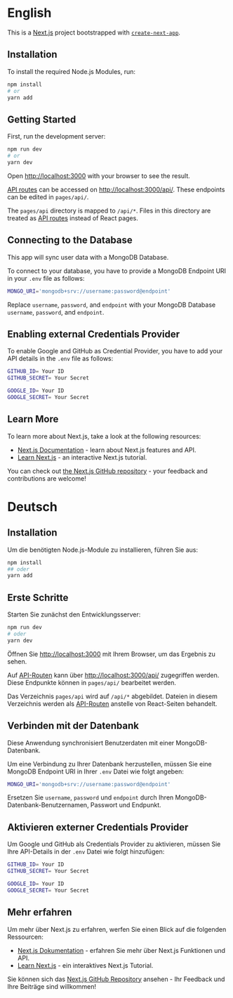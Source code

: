 # English

This is a [Next.js](https://nextjs.org/) project bootstrapped with [`create-next-app`](https://github.com/vercel/next.js/tree/canary/packages/create-next-app).

## Installation

To install the required Node.js Modules, run:

```bash
npm install
# or
yarn add
```

## Getting Started

First, run the development server:

```bash
npm run dev
# or
yarn dev
```

Open [http://localhost:3000](http://localhost:3000) with your browser to see the result.

[API routes](https://nextjs.org/docs/api-routes/introduction) can be accessed on [http://localhost:3000/api/](http://localhost:3000/api/). These endpoints can be edited in `pages/api/`.

The `pages/api` directory is mapped to `/api/*`. Files in this directory are treated as [API routes](https://nextjs.org/docs/api-routes/introduction) instead of React pages.

## Connecting to the Database

This app will sync user data with a MongoDB Database.

To connect to your database, you have to provide a MongoDB Endpoint URI in your `.env` file as follows:

```bash
MONGO_URI='mongodb+srv://username:password@endpoint'
```

Replace `username`, `password`, and `endpoint` with your MongoDB Database `username`, `password`, and `endpoint`.

## Enabling external Credentials Provider

To enable Google and GitHub as Credential Provider, you have to add your API details in the `.env` file as follows:

```bash
GITHUB_ID= Your ID
GITHUB_SECRET= Your Secret

GOOGLE_ID= Your ID
GOOGLE_SECRET= Your Secret
```

## Learn More

To learn more about Next.js, take a look at the following resources:

- [Next.js Documentation](https://nextjs.org/docs) - learn about Next.js features and API.
- [Learn Next.js](https://nextjs.org/learn) - an interactive Next.js tutorial.

You can check out [the Next.js GitHub repository](https://github.com/vercel/next.js/) - your feedback and contributions are welcome!

# Deutsch

## Installation

Um die benötigten Node.js-Module zu installieren, führen Sie aus:

```bash
npm install
## oder
yarn add
```

## Erste Schritte

Starten Sie zunächst den Entwicklungsserver:

```bash
npm run dev
# oder
yarn dev
```

Öffnen Sie [http://localhost:3000](http://localhost:3000) mit Ihrem Browser, um das Ergebnis zu sehen.

Auf [API-Routen](https://nextjs.org/docs/api-routes/introduction) kann über [http://localhost:3000/api/](http://localhost:3000/api/) zugegriffen werden. Diese Endpunkte können in `pages/api/` bearbeitet werden.

Das Verzeichnis `pages/api` wird auf `/api/*` abgebildet. Dateien in diesem Verzeichnis werden als [API-Routen](https://nextjs.org/docs/api-routes/introduction) anstelle von React-Seiten behandelt.

## Verbinden mit der Datenbank

Diese Anwendung synchronisiert Benutzerdaten mit einer MongoDB-Datenbank.

Um eine Verbindung zu Ihrer Datenbank herzustellen, müssen Sie eine MongoDB Endpoint URI in Ihrer `.env` Datei wie folgt angeben:

```bash
MONGO_URI='mongodb+srv://username:password@endpoint'
```

Ersetzen Sie `username`, `password` und `endpoint` durch Ihren MongoDB-Datenbank-Benutzernamen, Passwort und Endpunkt.

## Aktivieren externer Credentials Provider

Um Google und GitHub als Credentials Provider zu aktivieren, müssen Sie Ihre API-Details in der `.env` Datei wie folgt hinzufügen:

```bash
GITHUB_ID= Your ID
GITHUB_SECRET= Your Secret

GOOGLE_ID= Your ID
GOOGLE_SECRET= Your Secret
```

## Mehr erfahren

Um mehr über Next.js zu erfahren, werfen Sie einen Blick auf die folgenden Ressourcen:

- [Next.js Dokumentation](https://nextjs.org/docs) - erfahren Sie mehr über Next.js Funktionen und API.
- [Learn Next.js](https://nextjs.org/learn) - ein interaktives Next.js Tutorial.

Sie können sich das [Next.js GitHub Repository](https://github.com/vercel/next.js/) ansehen - Ihr Feedback und Ihre Beiträge sind willkommen!
